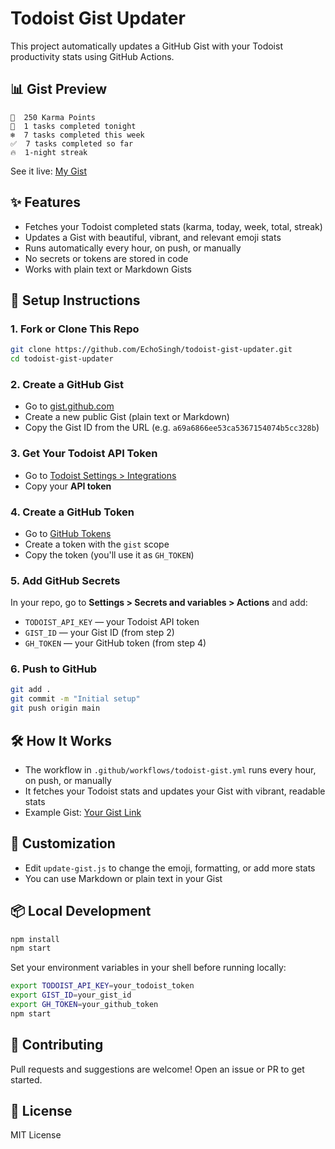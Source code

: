 # Todoist Gist Updater

This project automatically updates a GitHub Gist with your Todoist productivity stats using GitHub Actions.

## 📊 Gist Preview
```
🌟  250 Karma Points
🌙  1 tasks completed tonight
❄️  7 tasks completed this week
✅  7 tasks completed so far
🔥  1-night streak
```
See it live: [My Gist](https://gist.github.com/EchoSingh/a69a6866ee53ca5367154074b5cc328b)

## ✨ Features
- Fetches your Todoist completed stats (karma, today, week, total, streak)
- Updates a Gist with beautiful, vibrant, and relevant emoji stats
- Runs automatically every hour, on push, or manually
- No secrets or tokens are stored in code
- Works with plain text or Markdown Gists

## 🚀 Setup Instructions

### 1. Fork or Clone This Repo
```bash
git clone https://github.com/EchoSingh/todoist-gist-updater.git
cd todoist-gist-updater
```

### 2. Create a GitHub Gist
- Go to [gist.github.com](https://gist.github.com/)
- Create a new public Gist (plain text or Markdown)
- Copy the Gist ID from the URL (e.g. `a69a6866ee53ca5367154074b5cc328b`)

### 3. Get Your Todoist API Token
- Go to [Todoist Settings > Integrations](https://todoist.com/prefs/integrations)
- Copy your **API token**

### 4. Create a GitHub Token
- Go to [GitHub Tokens](https://github.com/settings/tokens/new)
- Create a token with the `gist` scope
- Copy the token (you'll use it as `GH_TOKEN`)

### 5. Add GitHub Secrets
In your repo, go to **Settings > Secrets and variables > Actions** and add:
- `TODOIST_API_KEY` — your Todoist API token
- `GIST_ID` — your Gist ID (from step 2)
- `GH_TOKEN` — your GitHub token (from step 4)

### 6. Push to GitHub
```bash
git add .
git commit -m "Initial setup"
git push origin main
```

## 🛠️ How It Works
- The workflow in `.github/workflows/todoist-gist.yml` runs every hour, on push, or manually
- It fetches your Todoist stats and updates your Gist with vibrant, readable stats
- Example Gist: [Your Gist Link](https://gist.github.com/EchoSingh/a69a6866ee53ca5367154074b5cc328b)

## 📝 Customization
- Edit `update-gist.js` to change the emoji, formatting, or add more stats
- You can use Markdown or plain text in your Gist

## 📦 Local Development
```bash
npm install
npm start
```
Set your environment variables in your shell before running locally:
```bash
export TODOIST_API_KEY=your_todoist_token
export GIST_ID=your_gist_id
export GH_TOKEN=your_github_token
npm start
```

## 🤝 Contributing
Pull requests and suggestions are welcome! Open an issue or PR to get started.

## 📄 License
MIT License
